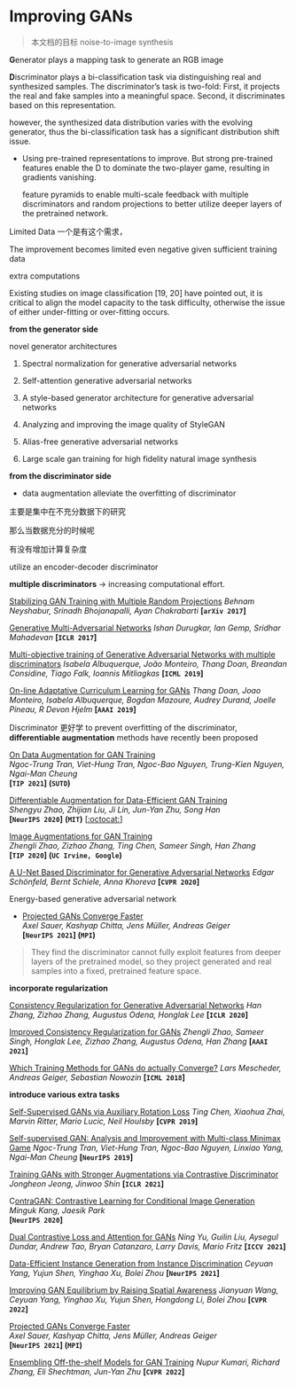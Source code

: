 # Improving GANs

> 本文档的目标 noise-to-image synthesis

**G**enerator plays a mapping task to generate an RGB image

**D**iscriminator plays a bi-classification task via distinguishing real and synthesized samples. The discriminator’s task is two-fold: First, it projects the real and fake samples into a meaningful space. Second, it discriminates based on this representation.

however, the synthesized data distribution varies with the evolving generator, thus the bi-classification task has a significant distribution shift issue.

- Using pre-trained representations to improve. But strong pre-trained features enable the D to dominate the two-player game, resulting in gradients vanishing.

  feature pyramids to enable multi-scale feedback with multiple discriminators and random
  projections to better utilize deeper layers of the pretrained network.

Limited Data 一个是有这个需求，



The improvement becomes limited even negative given sufficient training data

extra computations 



Existing studies on image classification [19, 20] have pointed out, it is critical to align the model capacity to the task difficulty, otherwise the issue of either under-fitting or over-fitting occurs.





**from the generator side**

novel generator architectures

1. Spectral normalization for generative adversarial networks

2. Self-attention generative adversarial networks

3. A style-based generator architecture for generative adversarial networks

4. Analyzing and improving the image quality of StyleGAN

5. Alias-free generative adversarial networks

6. Large scale gan training for high fidelity natural image synthesis

   

**from the discriminator side**

- data augmentation alleviate the overfitting of discriminator 

主要是集中在不充分数据下的研究

那么当数据充分的时候呢

有没有增加计算复杂度

utilize an encoder-decoder discriminator 



**multiple discriminators** -> increasing computational effort.

[Stabilizing GAN Training with Multiple Random Projections](https://arxiv.org/abs/1705.07831)
*Behnam Neyshabur, Srinadh Bhojanapalli, Ayan Chakrabarti*
**[`arXiv 2017`]**

[Generative Multi-Adversarial Networks](https://arxiv.org/abs/1611.01673)
*Ishan Durugkar, Ian Gemp, Sridhar Mahadevan*
**[`ICLR 2017`]**

[Multi-objective training of Generative Adversarial Networks with multiple discriminators](https://arxiv.org/abs/1901.08680)
*Isabela Albuquerque, João Monteiro, Thang Doan, Breandan Considine, Tiago Falk, Ioannis Mitliagkas*
**[`ICML 2019`]**

[On-line Adaptative Curriculum Learning for GANs](https://arxiv.org/abs/1808.00020)
*Thang Doan, Joao Monteiro, Isabela Albuquerque, Bogdan Mazoure, Audrey Durand, Joelle Pineau, R Devon Hjelm*
**[`AAAI 2019`]**



Discriminator 更好学 to prevent overfitting of the discriminator, **differentiable augmentation** methods have recently been proposed



[On Data Augmentation for GAN Training](https://arxiv.org/abs/2006.05338)  
*Ngoc-Trung Tran, Viet-Hung Tran, Ngoc-Bao Nguyen, Trung-Kien Nguyen, Ngai-Man Cheung*  
**[`TIP 2021`] (`SUTD`)**  

[Differentiable Augmentation for Data-Efficient GAN Training](https://arxiv.org/pdf/2006.10738.pdf)  
*Shengyu Zhao, Zhijian Liu, Ji Lin, Jun-Yan Zhu, Song Han*  
**[`NeurIPS 2020`]** **(`MIT`)** [[:octocat:](https://github.com/mit-han-lab/data-efficient-gans)]

[Image Augmentations for GAN Training](https://arxiv.org/abs/2006.02595)  
*Zhengli Zhao, Zizhao Zhang, Ting Chen, Sameer Singh, Han Zhang*  
**[`TIP 2020`] (`UC Irvine, Google`)**  





[A U-Net Based Discriminator for Generative Adversarial Networks](https://arxiv.org/abs/2002.12655)
*Edgar Schönfeld, Bernt Schiele, Anna Khoreva*
**[`CVPR 2020`]**

Energy-based generative adversarial network



- [Projected GANs Converge Faster](https://arxiv.org/abs/2111.01007)  
  *Axel Sauer, Kashyap Chitta, Jens Müller, Andreas Geiger*  
  **[`NeurIPS 2021`] (`MPI`)**

> They find the discriminator cannot fully exploit features from deeper layers of the pretrained model, so they project generated and real samples into a fixed, pretrained feature space.



**incorporate regularization** 

[Consistency Regularization for Generative Adversarial Networks](https://arxiv.org/abs/1910.12027)
*Han Zhang, Zizhao Zhang, Augustus Odena, Honglak Lee*
**[`ICLR 2020`]**

[Improved Consistency Regularization for GANs](https://arxiv.org/abs/2002.04724)
*Zhengli Zhao, Sameer Singh, Honglak Lee, Zizhao Zhang, Augustus Odena, Han Zhang*
**[`AAAI 2021`]**

[Which Training Methods for GANs do actually Converge?](https://arxiv.org/abs/1801.04406)
*Lars Mescheder, Andreas Geiger, Sebastian Nowozin*
**[`ICML 2018`]**



**introduce various extra tasks** 

[Self-Supervised GANs via Auxiliary Rotation Loss](https://arxiv.org/abs/1811.11212)
*Ting Chen, Xiaohua Zhai, Marvin Ritter, Mario Lucic, Neil Houlsby*
**[`CVPR 2019`]**

[Self-supervised GAN: Analysis and Improvement with Multi-class Minimax Game](https://arxiv.org/abs/1911.06997)
*Ngoc-Trung Tran, Viet-Hung Tran, Ngoc-Bao Nguyen, Linxiao Yang, Ngai-Man Cheung*
**[`NeurIPS 2019`]**

[Training GANs with Stronger Augmentations via Contrastive Discriminator](https://arxiv.org/abs/2103.09742)
*Jongheon Jeong, Jinwoo Shin*
**[`ICLR 2021`]**

C[ontraGAN: Contrastive Learning for Conditional Image Generation](https://proceedings.neurips.cc/paper/2020/file/f490c742cd8318b8ee6dca10af2a163f-Paper.pdf)  
*Minguk Kang, Jaesik Park*  
**[`NeurIPS 2020`]**

[Dual Contrastive Loss and Attention for GANs](https://arxiv.org/abs/2103.16748)
*Ning Yu, Guilin Liu, Aysegul Dundar, Andrew Tao, Bryan Catanzaro, Larry Davis, Mario Fritz*
**[`ICCV 2021`]**

[Data-Efficient Instance Generation from Instance Discrimination](https://arxiv.org/abs/2106.04566)
*Ceyuan Yang, Yujun Shen, Yinghao Xu, Bolei Zhou*
**[`NeurIPS 2021`]**

[Improving GAN Equilibrium by Raising Spatial Awareness](https://arxiv.org/abs/2112.00718)
*Jianyuan Wang, Ceyuan Yang, Yinghao Xu, Yujun Shen, Hongdong Li, Bolei Zhou*
**[`CVPR 2022`]**

[Projected GANs Converge Faster](https://arxiv.org/pdf/2111.01007.pdf)  
*Axel Sauer, Kashyap Chitta, Jens Müller, Andreas Geiger*  
**[`NeurIPS 2021`] (`MPI`)**

[Ensembling Off-the-shelf Models for GAN Training](https://arxiv.org/abs/2112.09130)
*Nupur Kumari, Richard Zhang, Eli Shechtman, Jun-Yan Zhu*
**[`CVPR 2022`]**





